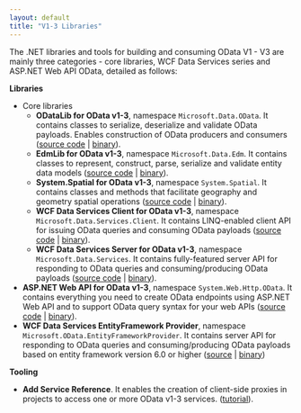 ```yaml
---
layout: default
title: "V1-3 Libraries"
---
```

The .NET libraries and tools for building and consuming OData V1 - V3 are mainly three categories - core libraries, WCF Data Services series and ASP.NET Web API OData, detailed as follows:

**Libraries**

- Core libraries
	- **ODataLib for OData v1-3**, namespace `Microsoft.Data.OData`. It contains classes to serialize, deserialize and validate OData payloads. Enables construction of OData producers and consumers ([source code](https://github.com/OData/odata.net/tree/ODATAV3/ODataLib/OData) \| [binary](http://www.nuget.org/packages/Microsoft.Data.OData/)).
	- **EdmLib for OData v1-3**, namespace `Microsoft.Data.Edm`. It contains classes to represent, construct, parse, serialize and validate entity data models ([source code](https://github.com/OData/odata.net/tree/ODATAV3/ODataLib/EdmLib) \| [binary](http://www.nuget.org/packages/Microsoft.Data.Edm/)).
	- **System.Spatial for OData v1-3**, namespace `System.Spatial`. It contains classes and methods that facilitate geography and geometry spatial operations ([source code](https://github.com/OData/odata.net/tree/ODATAV3/ODataLib/Spatial) \| [binary](http://www.nuget.org/packages/System.Spatial/)).
    - **WCF Data Services Client for OData v1-3**, namespace `Microsoft.Data.Services.Client`. It contains LINQ-enabled client API for issuing OData queries and consuming OData payloads ([source code](https://github.com/OData/odata.net/tree/ODATAV3/WCFDataService/Client) \| [binary](http://www.nuget.org/packages/Microsoft.Data.Services.Client/)).
    - **WCF Data Services Server for OData v1-3**, namespace `Microsoft.Data.Services`. It contains fully-featured server API for responding to OData queries and consuming/producing OData payloads ([source code](https://github.com/OData/WebApi) \| [binary](http://www.nuget.org/packages/Microsoft.Data.Services/)).
- **ASP.NET Web API for OData v1-3**, namespace `System.Web.Http.OData`. It contains everything you need to create OData endpoints using ASP.NET Web API and to support OData query syntax for your web APIs ([source code](https://github.com/OData/WebApi) \| [binary](http://www.nuget.org/packages/Microsoft.AspNet.WebApi.OData/)).
- **WCF Data Services EntityFramework Provider**, namespace `Microsoft.OData.EntityFrameworkProvider`. It contains server API for responding to OData queries and consuming/producing OData payloads based on entity framework version 6.0 or higher ([source](https://github.com/OData/odata.net/tree/ODATAV3/WCFDataService/EntityFrameworkProvider) \| [binary](http://www.nuget.org/packages/Microsoft.OData.EntityFrameworkProvider/))

**Tooling**

- **Add Service Reference**. It enables the creation of client-side proxies in projects to access one or more OData v1-3 services. ([tutorial](http://www.asp.net/web-api/overview/odata-support-in-aspnet-web-api/odata-v3/calling-an-odata-service-from-a-net-client)).
